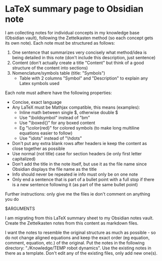 # LaTeX summary page to Obsidian note

I am collecting notes for individual concepts in my knowledge base (Obsidian vault), following the Zettelkasten method (so each concept gets its own note). Each note must be structured as follows:

1. One sentence that summarizes very concisely what method/idea is being detailed in this note (don't include this description, just sentence)
2. Content (don't actually create a title "Content" but think of a good structure of the content into sections)
3. Nomenclature/symbols table (title: "Symbols")
	- Table with 2 columns "Symbol" and "Description" to explain any Latex symbols used

Each note must adhere have the following properties:
- Concise, exact language
- Any LaTeX must be Mathjax compatible, this means (examples):
	- Inline math between single $, otherwise double $
	- Use "\boldsymbol" instead of "bm"
	- Use "\boxed{}" for any boxed content
	- Eg "\color{red}" for colored symbols (to make long multiline equations easier to follow)
	- Use "\dots" instead of "\hdots"
- Don't put any extra blank rows after headers ie keep the content as close together as possible
- Use normal (not title) case for section headers (ie only first letter capitalized)
- Don't add the title in the note itself, but use it as the file name since Obsidian displays the file name as the title
- Info should never be repeated ie info must only be on one note
- Only end a sentence that is part of a bullet point with a full stop if there is a new sentence following it (as part of the same bullet point)

Further instructions: only give me the files ie don't comment on anything you do

$ARGUMENTS

I am migrating from this LaTeX summary sheet to my Obsidian notes vault. 
Create the Zettelkasten notes from this content as markdown files. 

I want the notes to resemble the original structure as much as possible - so do not change aligned equations and keep the exact order (eg equation, comment, equation, etc.) of the original.  Put the notes in the following directory: "./Knowledge/TEMP robot dynamics". Use the existing notes in there as a template. Don't edit any of the existing files, only add new one(s).